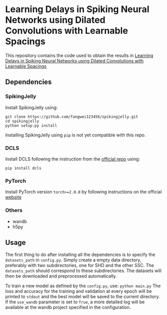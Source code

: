 #  Learning Delays in Spiking Neural Networks using Dilated Convolutions with Learnable Spacings

This repository contains the code used to obtain the results in [Learning Delays in Spiking Neural Networks using Dilated Convolutions with Learnable Spacings](https://arxiv.org/abs/2306.17670)

## Dependencies
### SpikingJelly
Install SpikingJelly using:
```
git clone https://github.com/fangwei123456/spikingjelly.git
cd spikingjelly
python setup.py install
```
Installing SpikingJelly using ```pip``` is not yet compatible with this repo.

### DCLS
Install DCLS following the instruction from the [official repo](https://github.com/K-H-Ismail/Dilated-Convolution-with-Learnable-Spacings-PyTorch#installation) using:
```
pip install dcls
```

### PyTorch
Install PyTorch version ```torch>=2.0.0``` by following instructions on the official [website](https://pytorch.org/)

### Others
- wandb
- h5py

## Usage
The first thing to do after installing all the dependencies is to specify the ```datasets_path``` in ```config.py```. Simply create a empty data directory, preferably with two subdirectories, one for SHD and the other SSC. The ```datasets_path``` should correspond to these subdirectories.
The datasets will then be downloaded and preprocessed automatically.

To train a new model as defined by the ```config.py```, use:
```python main.py```
The loss and accuracy for the training and validation at every epoch will be printed to ```stdout``` and the best model will be saved to the current directory.
If the ```use_wandb``` parameter is set to ```True```, a more detailed log will be available at the wandb project specified in the configuration.
